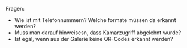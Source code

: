 Fragen:
- Wie ist mit Telefonnummern? Welche formate müssen da erkannt werden?
- Muss man darauf hinweisesn, dass Kamarzugriff abgelehnt wurde?
- Ist egal, wenn aus der Galerie keine QR-Codes erkannt werden?
